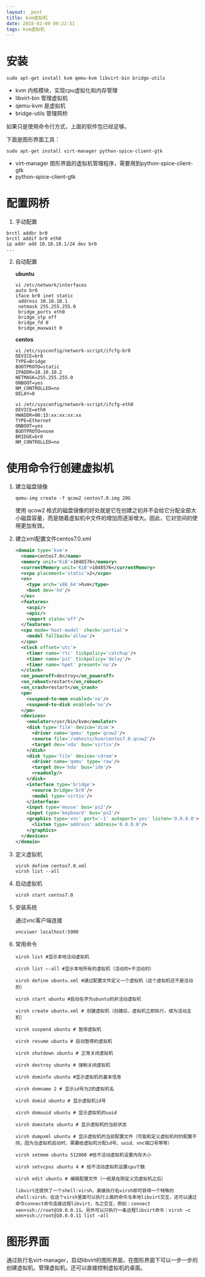 ```yaml
---
layout: _post
title: kvm虚拟机
date: 2018-02-09 00:22:51
tags: kvm虚拟机
---
```


# 安装

```shell
sudo apt-get install kvm qemu-kvm libvirt-bin bridge-utils
```

* kvm 内核模块，实现cpu虚拟化和内存管理
* libvirt-bin 管理虚拟机
* qemu-kvm 是虚拟机
* bridge-utils 管理网桥

如果只是使用命令行方式，上面的软件包已经足够。

下面是图形界面工具：

```shell
sudo apt-get install virt-manager python-spice-client-gtk
```

- virt-manager 图形界面的虚拟机管理程序，需要用到python-spice-client-gtk
- python-spice-client-gtk

# 配置网桥

1. 手动配置

```shell
brctl addbr br0
brctl addif br0 eth0
ip addr add 10.10.10.1/24 dev br0
...
```

2. 自动配置

   __ubuntu__

   ```shell
   vi /etc/network/interfaces
   auto br0
   iface br0 inet static
   	address 10.10.10.1
   	netmask 255.255.255.0
   	bridge_ports eth0
   	bridge_stp off
   	bridge_fd 0
   	bridge_maxwait 0
   ```

   __centos__

   ```shell
   vi /etc/sysconfig/network-script/ifcfg-br0
   DEVICE=br0
   TYPE=Bridge
   BOOTPROTO=static
   IPADDR=10.10.10.2
   NETMASK=255.255.255.0
   ONBOOT=yes
   NM_CONTROLLED=no
   DELAY=0

   vi /etc/sysconfig/network-script/ifcfg-eth0
   DEVICE=eth0
   HWADDR=00:15:xx:xx:xx:xx
   TYPE=Ethernet
   ONBOOT=yes
   BOOTPROTO=none
   BRIDGE=br0
   NM_CONTROLLED=no
   ```

# 使用命令行创建虚拟机

1. 建立磁盘镜像

   ```shell
   qemu-img create -f qcow2 centos7.0.img 20G
   ```

   使用 qcow2 格式的磁盘镜像的好处就是它在创建之初并不会给它分配全部大小磁盘容量，而是随着虚拟机中文件的增加而逐渐增大。因此，它对空间的使用更加有效。

2. 建立xml配置文件centos7.0.xml

   ```xml
   <domain type='kvm'>
     <name>centos7.0</name>
     <memory unit='KiB'>1048576</memory>
     <currentMemory unit='KiB'>1048576</currentMemory>
     <vcpu placement='static'>2</vcpu>
     <os>
       <type arch='x86_64'>hvm</type>
       <boot dev='hd'/>
     </os>
     <features>
       <acpi/>
       <apic/>
       <vmport state='off'/>
     </features>
     <cpu mode='host-model' check='partial'>
       <model fallback='allow'/>
     </cpu>
     <clock offset='utc'>
       <timer name='rtc' tickpolicy='catchup'/>
       <timer name='pit' tickpolicy='delay'/>
       <timer name='hpet' present='no'/>
     </clock>
     <on_poweroff>destroy</on_poweroff>
     <on_reboot>restart</on_reboot>
     <on_crash>restart</on_crash>
     <pm>
       <suspend-to-mem enabled='no'/>
       <suspend-to-disk enabled='no'/>
     </pm>
     <devices>
       <emulator>/usr/bin/kvm</emulator>
       <disk type='file' device='disk'>
         <driver name='qemu' type='qcow2'/>
         <source file='/vmhosts/kvm/centos7.0.qcow2'/>
         <target dev='vda' bus='virtio'/>
       </disk>
       <disk type='file' device='cdrom'>
         <driver name='qemu' type='raw'/>
         <target dev='hda' bus='ide'/>
         <readonly/>
       </disk>
       <interface type='bridge'>
         <source bridge='br0'/>
         <model type='virtio'/>
       </interface>
       <input type='mouse' bus='ps2'/>
       <input type='keyboard' bus='ps2'/>
       <graphics type='vnc' port='-1' autoport='yes' listen='0.0.0.0'>
         <listen type='address' address='0.0.0.0'/>
       </graphics>
     </devices>
   </domain>
   ```

3. 定义虚拟机

   ```shell
   virsh define centos7.0.xml
   virsh list --all
   ```

4. 启动虚拟机

   ```shell
   virsh start centos7.0
   ```

5. 安装系统

   通过vnc客户端连接

   ```shell
   vncviwer localhost:5900
   ```

6. 常用命令

   ```shell
   virsh list #显示本地活动虚拟机

   virsh list –-all #显示本地所有的虚拟机（活动的+不活动的）

   virsh define ubuntu.xml #通过配置文件定义一个虚拟机（这个虚拟机还不是活动的）

   virsh start ubuntu #启动名字为ubuntu的非活动虚拟机

   virsh create ubuntu.xml # 创建虚拟机（创建后，虚拟机立即执行，成为活动主机）

   virsh suspend ubuntu # 暂停虚拟机

   virsh resume ubuntu # 启动暂停的虚拟机

   virsh shutdown ubuntu # 正常关闭虚拟机

   virsh destroy ubuntu # 强制关闭虚拟机

   virsh dominfo ubuntu #显示虚拟机的基本信息

   virsh domname 2 # 显示id号为2的虚拟机名

   virsh domid ubuntu # 显示虚拟机id号

   virsh domuuid ubuntu # 显示虚拟机的uuid

   virsh domstate ubuntu # 显示虚拟机的当前状态

   virsh dumpxml ubuntu # 显示虚拟机的当前配置文件（可能和定义虚拟机时的配置不同，因为当虚拟机启动时，需要给虚拟机分配id号、uuid、vnc端口号等等）

   virsh setmem ubuntu 512000 #给不活动虚拟机设置内存大小

   virsh setvcpus ubuntu 4 # 给不活动虚拟机设置cpu个数

   virsh edit ubuntu # 编辑配置文件（一般是在刚定义完虚拟机之后）

   libvirt还提供了一个shell:virsh，直接执行名virsh即可获得一个特殊的shell:virsh，在这个virsh里面可以执行上面的命令与本地libvirt交互，还可以通过命令connect命令连接远程libvirt，与之交互，例如：connect xen+ssh://root@10.0.0.11。另外可以只执行一条远程libvirt命令：virsh –c xen+ssh://root@10.0.0.11 list –all
   ```

# 图形界面

通过执行名virt-manager，启动libvirt的图形界面，在图形界面下可以一步一步的创建虚拟机，管理虚拟机，还可以直接控制虚拟机的桌面。​
